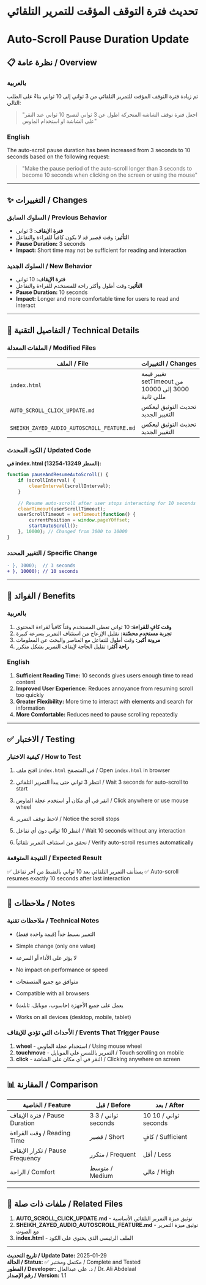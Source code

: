 # تحديث فترة التوقف المؤقت للتمرير التلقائي
# Auto-Scroll Pause Duration Update

## 📋 نظرة عامة / Overview

### بالعربية
تم زيادة فترة التوقف المؤقت للتمرير التلقائي من 3 ثواني إلى 10 ثواني بناءً على الطلب التالي:
> "اجعل فترة توقف الشاشة المتحركة اطول عن 3 ثواني لتصبح 10 ثواني عند النقر علي الشاشة او استخدام الماوس"

### English
The auto-scroll pause duration has been increased from 3 seconds to 10 seconds based on the following request:
> "Make the pause period of the auto-scroll longer than 3 seconds to become 10 seconds when clicking on the screen or using the mouse"

---

## ✨ التغييرات / Changes

### السلوك السابق / Previous Behavior
- **فترة الإيقاف:** 3 ثواني
- **التأثير:** وقت قصير قد لا يكون كافياً للقراءة والتفاعل
- **Pause Duration:** 3 seconds
- **Impact:** Short time may not be sufficient for reading and interaction

### السلوك الجديد / New Behavior
- **فترة الإيقاف:** 10 ثواني
- **التأثير:** وقت أطول وأكثر راحة للمستخدم للقراءة والتفاعل
- **Pause Duration:** 10 seconds
- **Impact:** Longer and more comfortable time for users to read and interact

---

## 🔧 التفاصيل التقنية / Technical Details

### الملفات المعدلة / Modified Files

| الملف / File | التغييرات / Changes |
|-------------|---------------------|
| `index.html` | تغيير قيمة setTimeout من 3000 إلى 10000 مللي ثانية |
| `AUTO_SCROLL_CLICK_UPDATE.md` | تحديث التوثيق ليعكس التغيير الجديد |
| `SHEIKH_ZAYED_AUDIO_AUTOSCROLL_FEATURE.md` | تحديث التوثيق ليعكس التغيير الجديد |

### الكود المحدث / Updated Code

**في index.html (السطر 13249-13254):**
```javascript
function pauseAndResumeAutoScroll() {
    if (scrollInterval) {
        clearInterval(scrollInterval);
    }
    
    // Resume auto-scroll after user stops interacting for 10 seconds
    clearTimeout(userScrollTimeout);
    userScrollTimeout = setTimeout(function() {
        currentPosition = window.pageYOffset;
        startAutoScroll();
    }, 10000); // Changed from 3000 to 10000
}
```

### التغيير المحدد / Specific Change
```diff
- }, 3000);  // 3 seconds
+ }, 10000); // 10 seconds
```

---

## 🎯 الفوائد / Benefits

### بالعربية
1. **وقت كافٍ للقراءة:** 10 ثواني تعطي المستخدم وقتاً كافياً لقراءة المحتوى
2. **تجربة مستخدم محسّنة:** تقليل الإزعاج من استئناف التمرير بسرعة كبيرة
3. **مرونة أكبر:** وقت أطول للتفاعل مع العناصر والبحث عن المعلومات
4. **راحة أكثر:** تقليل الحاجة لإيقاف التمرير بشكل متكرر

### English
1. **Sufficient Reading Time:** 10 seconds gives users enough time to read content
2. **Improved User Experience:** Reduces annoyance from resuming scroll too quickly
3. **Greater Flexibility:** More time to interact with elements and search for information
4. **More Comfortable:** Reduces need to pause scrolling repeatedly

---

## ✅ الاختبار / Testing

### كيفية الاختبار / How to Test

1. افتح ملف `index.html` في المتصفح
   / Open `index.html` in browser

2. انتظر 3 ثواني حتى يبدأ التمرير التلقائي
   / Wait 3 seconds for auto-scroll to start

3. انقر في أي مكان أو استخدم عجلة الماوس
   / Click anywhere or use mouse wheel

4. لاحظ توقف التمرير
   / Notice the scroll stops

5. انتظر 10 ثواني دون أي تفاعل
   / Wait 10 seconds without any interaction

6. تحقق من استئناف التمرير تلقائياً
   / Verify auto-scroll resumes automatically

### النتيجة المتوقعة / Expected Result
✅ يستأنف التمرير التلقائي بعد 10 ثواني بالضبط من آخر تفاعل
✅ Auto-scroll resumes exactly 10 seconds after last interaction

---

## 📝 ملاحظات / Notes

### ملاحظات تقنية / Technical Notes

- التغيير بسيط جداً (قيمة واحدة فقط)
- Simple change (only one value)

- لا يؤثر على الأداء أو السرعة
- No impact on performance or speed

- متوافق مع جميع المتصفحات
- Compatible with all browsers

- يعمل على جميع الأجهزة (حاسوب، موبايل، تابلت)
- Works on all devices (desktop, mobile, tablet)

### الأحداث التي تؤدي للإيقاف / Events That Trigger Pause

1. **wheel** - استخدام عجلة الماوس / Using mouse wheel
2. **touchmove** - التمرير باللمس على الموبايل / Touch scrolling on mobile
3. **click** - النقر في أي مكان على الشاشة / Clicking anywhere on screen

---

## 📊 المقارنة / Comparison

| الخاصية / Feature | قبل / Before | بعد / After |
|-------------------|-------------|------------|
| فترة الإيقاف / Pause Duration | 3 ثواني / 3 seconds | 10 ثواني / 10 seconds |
| وقت القراءة / Reading Time | قصير / Short | كافٍ / Sufficient |
| تكرار الإيقاف / Pause Frequency | متكرر / Frequent | أقل / Less |
| الراحة / Comfort | متوسط / Medium | عالي / High |

---

## 🔗 ملفات ذات صلة / Related Files

1. **AUTO_SCROLL_CLICK_UPDATE.md** - توثيق ميزة التمرير التلقائي الأساسية
2. **SHEIKH_ZAYED_AUDIO_AUTOSCROLL_FEATURE.md** - توثيق ميزة التمرير مع الصوت
3. **index.html** - الملف الرئيسي الذي يحتوي على الكود

---

**تاريخ التحديث / Update Date:** 2025-01-29  
**الحالة / Status:** ✅ مكتمل ومختبر / Complete and Tested  
**المطور / Developer:** د. علي عبدالعال / Dr. Ali Abdelaal  
**رقم الإصدار / Version:** 1.1
